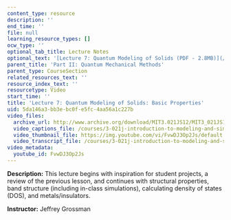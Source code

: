 ```yaml
---
content_type: resource
description: ''
end_time: ''
file: null
learning_resource_types: []
ocw_type: ''
optional_tab_title: Lecture Notes
optional_text: '[Lecture 7: Quantum Modeling of Solids (PDF - 2.8MB)](/courses/3-021j-introduction-to-modeling-and-simulation-spring-2012/resources/mit3_021js12_l7)'
parent_title: 'Part II: Quantum Mechanical Methods'
parent_type: CourseSection
related_resources_text: ''
resource_index_text: ''
resourcetype: Video
start_time: ''
title: 'Lecture 7: Quantum Modeling of Solids: Basic Properties'
uid: 5da146a3-bb3e-bc0f-e5fc-4aa56a1c227b
video_files:
  archive_url: http://www.archive.org/download/MIT3.021JS12/MIT3_021JS12_lec07_300k.mp4
  video_captions_file: /courses/3-021j-introduction-to-modeling-and-simulation-spring-2012/f8ae605b275b519fa116eecc0d0a55b4_FvwDJ3Op2Js.vtt
  video_thumbnail_file: https://img.youtube.com/vi/FvwDJ3Op2Js/default.jpg
  video_transcript_file: /courses/3-021j-introduction-to-modeling-and-simulation-spring-2012/cd4fcc15b2f374119c96f74c201bb8c7_FvwDJ3Op2Js.pdf
video_metadata:
  youtube_id: FvwDJ3Op2Js
---
```


**Description:** This lecture begins with inspiration for student projects, a review of the previous lesson, and continues with structural properties, band structure (including in-class simulations), calculating density of states (DOS), and metals/insulators.

**Instructor:** Jeffrey Grossman